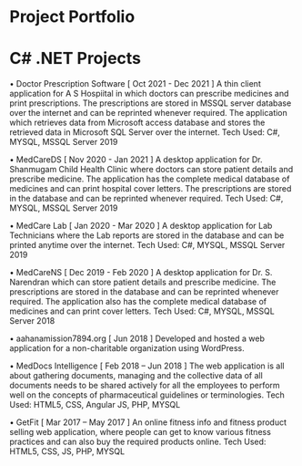 # Project Portfolio

# C# .NET Projects
•	Doctor Prescription Software [ Oct 2021 - Dec 2021 ]
A thin client application for A S Hospiital in which doctors can prescribe medicines and print prescriptions. The prescriptions are stored in MSSQL server database over the internet and can be reprinted whenever required. The application which retrieves data from Microsoft access database and stores the retrieved data in Microsoft SQL Server over the internet.
Tech Used: C#, MYSQL, MSSQL Server 2019

•	MedCareDS [ Nov 2020 - Jan 2021 ] 
A desktop application for Dr. Shanmugam Child Health Clinic where doctors can store patient details and prescribe medicine. The application has the complete medical database of medicines and can print hospital cover letters. The prescriptions are stored in the database and can be reprinted whenever required.
Tech Used: C#, MYSQL, MSSQL Server 2019

•	MedCare Lab [ Jan 2020 - Mar 2020 ]
A desktop application for Lab Technicians where the Lab reports are stored in the database and can be printed anytime over the internet.
Tech Used: C#, MYSQL, MSSQL Server 2019

•	MedCareNS [ Dec 2019 - Feb 2020 ]
A desktop application for Dr. S. Narendran which can store patient details and prescribe medicine. The prescriptions are stored in the database and can be reprinted whenever required. The application also has the complete medical database of medicines and can print cover letters.
Tech Used: C#, MYSQL, MSSQL Server 2018

•	aahanamission7894.org [ Jun 2018 ]
Developed and hosted a web application for a non-charitable organization using WordPress.

•	MedDocs Intelligence [ Feb 2018 – Jun 2018 ]
The web application is all about gathering documents, managing and the collective data of all documents needs to be shared actively for all the employees to perform well on the concepts of pharmaceutical guidelines or terminologies.
Tech Used: HTML5, CSS, Angular JS, PHP, MYSQL

•	GetFit [ Mar 2017 – May 2017 ]
An online fitness info and fitness product selling web application, where people can get to know various fitness practices and can also buy the required products online.
Tech Used: HTML5, CSS, JS, PHP, MYSQL


